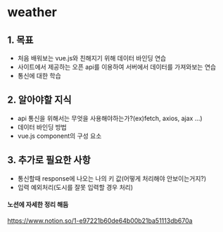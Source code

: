 # weather
## 1. 목표
- 처음 배워보는 vue.js와 친해지기 위해 데이터 바인딩 연습
- 사이트에서 제공하는 오픈 api를 이용하여 서버에서 데이터를 가져와보는 연습
- 통신에 대한 학습

## 2. 알아야할 지식
- api 통신을 위해서는 무엇을 사용해야하는가?(ex)fetch, axios, ajax ...)
- 데이터 바인딩 방법
- vue.js component의 구성 요소

## 3. 추가로 필요한 사항
- 통신할때 response에 나오는 나의 키 값(어떻게 처리해야 안보이는거지?)
- 입력 예외처리(도시를 잘못 입력할 경우 처리)

#### 노션에 자세한 정리 해둠
https://www.notion.so/1-e97221b60de64b00b21ba51113db670a
